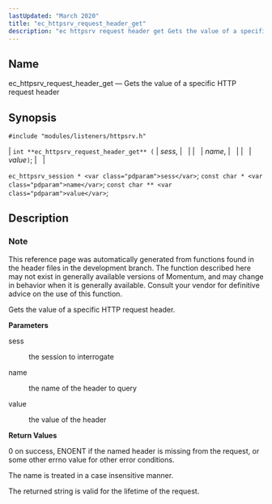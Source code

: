 ```yaml
---
lastUpdated: "March 2020"
title: "ec_httpsrv_request_header_get"
description: "ec httpsrv request header get Gets the value of a specific HTTP request header int ec httpsrv request header get sess name value ec httpsrv session sess const char name const char value This reference page was automatically generated from functions found in the header files in the development branch..."
---
```


<a name="apis.ec_httpsrv_request_header_get"></a> 
## Name

ec_httpsrv_request_header_get — Gets the value of a specific HTTP request header

## Synopsis

`#include "modules/listeners/httpsrv.h"`

| `int **ec_httpsrv_request_header_get** (` | <var class="pdparam">sess</var>, |   |
|   | <var class="pdparam">name</var>, |   |
|   | <var class="pdparam">value</var>`)`; |   |

`ec_httpsrv_session * <var class="pdparam">sess</var>`;
`const char * <var class="pdparam">name</var>`;
`const char ** <var class="pdparam">value</var>`;<a name="idp52881040"></a> 
## Description

### Note

This reference page was automatically generated from functions found in the header files in the development branch. The function described here may not exist in generally available versions of Momentum, and may change in behavior when it is generally available. Consult your vendor for definitive advice on the use of this function.

Gets the value of a specific HTTP request header.

**<a name="idp52883920"></a> Parameters**

<dl class="variablelist">

<dt>sess</dt>

<dd>

the session to interrogate

</dd>

<dt>name</dt>

<dd>

the name of the header to query

</dd>

<dt>value</dt>

<dd>

the value of the header

</dd>

</dl>

**<a name="idp52890336"></a> Return Values**

0 on success, ENOENT if the named header is missing from the request, or some other errno value for other error conditions.

The name is treated in a case insensitive manner.

The returned string is valid for the lifetime of the request.